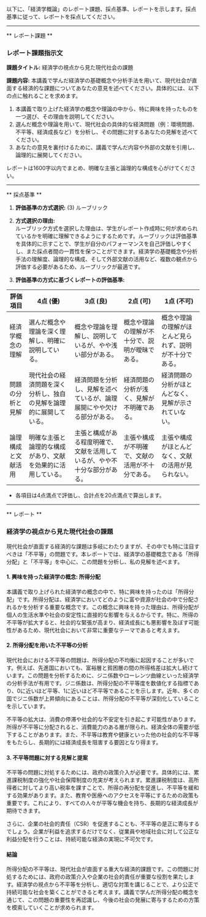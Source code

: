 以下に、「経済学概論」のレポート課題、採点基準、レポートを示します。採点基準に従って、レポートを採点してください。

---------------------------------------
** レポート課題 **

### レポート課題指示文

**課題タイトル:** 経済学の視点から見た現代社会の課題

**課題内容:** 本講義で学んだ経済学の基礎概念や分析手法を用いて、現代社会が直面する経済的な課題についてあなたの意見を述べてください。具体的には、以下の点に触れることを求めます。

1. 本講義で取り上げた経済学の概念や理論の中から、特に興味を持ったものを一つ選び、その理由を説明してください。
2. 選んだ概念や理論を用いて、現代社会の具体的な経済問題（例：環境問題、不平等、経済成長など）を分析し、その問題に対するあなたの見解を述べてください。
3. あなたの意見を裏付けるために、講義で学んだ内容や外部の文献を引用し、論理的に展開してください。

レポートは1600字以内でまとめ、明確な主張と論理的な構成を心がけてください。

---------------------------------------
** 採点基準 **

1. **評価基準の方式選択:** (3) ルーブリック

2. **方式選択の理由:**  
ルーブリック方式を選択した理由は、学生がレポート作成時に何が求められているかを明確に理解できるようにするためです。ルーブリックは評価基準を具体的に示すことで、学生が自分のパフォーマンスを自己評価しやすくし、また採点者間の一貫性を保つことができます。経済学の基礎概念や分析手法の理解度、論理的な構成、そして外部文献の活用など、複数の観点から評価する必要があるため、ルーブリックが最適です。

3. **評価基準の方式に基づくレポートの評価基準:**

| 評価項目           | 4点 (優)                                                                 | 3点 (良)                                                               | 2点 (可)                                                               | 1点 (不可)                                                             |
|--------------------|--------------------------------------------------------------------------|------------------------------------------------------------------------|------------------------------------------------------------------------|------------------------------------------------------------------------|
| 経済学概念の理解   | 選んだ概念や理論を深く理解し、明確に説明している。                         | 概念や理論を理解し、説明しているが、やや浅い部分がある。               | 概念や理論の理解が不十分で、説明が曖昧である。                         | 概念や理論の理解がほとんど見られず、説明が不十分である。               |
| 問題の分析と見解   | 現代社会の経済問題を深く分析し、独自の見解を論理的に展開している。         | 経済問題を分析し、見解を述べているが、論理展開にやや欠ける部分がある。 | 経済問題の分析が浅く、見解が不明確である。                             | 経済問題の分析がほとんどなく、見解が示されていない。                   |
| 論理構成と文献活用 | 明確な主張と論理的な構成があり、文献を効果的に活用している。               | 主張と構成がある程度明確で、文献を活用しているが、やや不十分な部分がある。 | 主張や構成が不明確で、文献の活用が不十分である。                       | 主張や構成がほとんどなく、文献の活用が見られない。                     |

- 各項目は4点満点で評価し、合計点を20点満点で算出します。

---------------------------------------
** レポート **
### 経済学の視点から見た現代社会の課題

現代社会が直面する経済的な課題は多岐にわたりますが、その中でも特に注目すべきは「不平等」の問題です。本レポートでは、経済学の基礎概念である「所得分配」と「不平等」を中心に、この問題を分析し、私の見解を述べます。

#### 1. 興味を持った経済学の概念: 所得分配

本講義で取り上げられた経済学の概念の中で、特に興味を持ったのは「所得分配」です。所得分配は、経済学においてどのように富や資源が社会の中で分配されるかを分析する重要な概念です。この概念に興味を持った理由は、所得分配が個人の生活水準や社会の安定性に直接的な影響を与えるからです。特に、所得の不平等が拡大すると、社会的な緊張が高まり、経済成長にも悪影響を及ぼす可能性があるため、現代社会において非常に重要なテーマであると考えます。

#### 2. 所得分配を用いた不平等の分析

現代社会における不平等の問題は、所得分配の不均衡に起因することが多いです。例えば、先進国においても、富裕層と貧困層の間の所得格差は拡大し続けています。この問題を分析するために、ジニ係数やローレンツ曲線といった経済学の分析手法が有用です。ジニ係数は、所得分配の不平等度を数値化する指標であり、0に近いほど平等、1に近いほど不平等であることを示します。近年、多くの国でジニ係数が上昇傾向にあることは、所得分配の不平等が深刻化していることを示しています。

不平等の拡大は、消費の停滞や社会的な不安定を引き起こす可能性があります。所得が不平等に分配されると、消費能力のある層が限られ、経済全体の需要が低下することがあります。また、不平等は教育や健康といった他の社会的な不平等をもたらし、長期的には経済成長を阻害する要因となり得ます。

#### 3. 不平等問題に対する見解と提案

不平等の問題に対処するためには、政府の政策介入が必要です。具体的には、累進課税制度の強化や社会保障制度の充実が考えられます。累進課税制度は、高所得者に対してより高い税率を課すことで、所得の再分配を促進し、不平等を緩和する効果があります。また、教育や医療へのアクセスを平等にするための政策も重要です。これにより、すべての人々が平等な機会を持ち、長期的な経済成長が期待できます。

さらに、企業の社会的責任（CSR）を促進することも、不平等の是正に寄与するでしょう。企業が利益を追求するだけでなく、従業員や地域社会に対して公正な利益分配を行うことは、持続可能な経済の実現に不可欠です。

#### 結論

所得分配の不平等は、現代社会が直面する重大な経済的課題です。この問題に対処するためには、政府の政策介入や企業の社会的責任が重要な役割を果たします。経済学の視点から不平等を分析し、適切な対策を講じることで、より公正で持続可能な社会を築くことができると考えます。講義で学んだ所得分配の概念を通じて、この問題の重要性を再認識し、今後の社会の発展に寄与するための方策を模索していくことが求められます。

